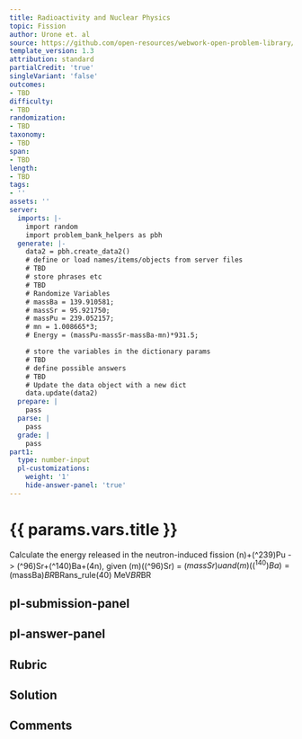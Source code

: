 ```yaml
---
title: Radioactivity and Nuclear Physics
topic: Fission
author: Urone et. al
source: https://github.com/open-resources/webwork-open-problem-library/tree/master/Contrib/BrockPhysics/College_Physics_Urone/32.Medical_Applications_of_Nuclear_Physics/32-06.Fission/NU_U17-32-06-003.pg
template_version: 1.3
attribution: standard
partialCredit: 'true'
singleVariant: 'false'
outcomes:
- TBD
difficulty:
- TBD
randomization:
- TBD
taxonomy:
- TBD
span:
- TBD
length:
- TBD
tags:
- ''
assets: ''
server:
  imports: |-
    import random
    import problem_bank_helpers as pbh
  generate: |-
    data2 = pbh.create_data2()
    # define or load names/items/objects from server files
    # TBD
    # store phrases etc
    # TBD
    # Randomize Variables
    # massBa = 139.910581;
    # massSr = 95.921750;
    # massPu = 239.052157;
    # mn = 1.008665*3;
    # Energy = (massPu-massSr-massBa-mn)*931.5;

    # store the variables in the dictionary params
    # TBD
    # define possible answers
    # TBD
    # Update the data object with a new dict
    data.update(data2)
  prepare: |
    pass
  parse: |
    pass
  grade: |
    pass
part1:
  type: number-input
  pl-customizations:
    weight: '1'
    hide-answer-panel: 'true'
---
```


# {{ params.vars.title }} 


Calculate the energy released in the neutron-induced fission  (n)+(^239)Pu -> (^96)Sr+(^140)Ba+(4n), given (m)((^96)Sr) = ($massSr)u and (m)((^140)Ba) = ($massBa)$BR$BRans_rule(40) MeV$BR$BR


## pl-submission-panel 


## pl-answer-panel 


## Rubric 


## Solution 


## Comments 



